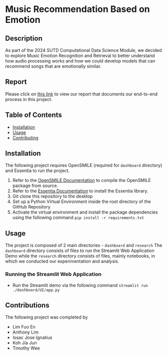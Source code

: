 # Music Recommendation Based on Emotion

## Description
As part of the 2024 SUTD Computational Data Science Module, we decided to explore Music Emotion Recognition and Retrieval to better understand how audio processing works and how we could develop models that can recommend songs that are emotionally similar.

## Report
Please click on [this link](https://drive.google.com/file/d/1Cnvv_JJUoqeenurADwdNmOGSbnoU2EFq/view?usp=sharing) to view our report that documents our end-to-end process in this project.

## Table of Contents
- [Installation](#installation)
- [Usage](#usage)
- [Contributing](#contributing)

## Installation
The following project requires OpenSMILE (required for `dashboard` directory) and Essentia to run the project.

1. Refer to the [OpenSMILE Documentation](https://audeering.github.io/opensmile/get-started.html#compiling-on-linux-mac) to compile the OpenSMILE package from source.
2. Refer to the [Essentia Documentation](https://essentia.upf.edu/installing.html#installing-essentia) to install the Essentia library.
3. Git clone this repository to the desktop
4. Set up a Python Virtual Environment inside the root directory of the GitHub Repository
5. Activate the virtual environment and install the package dependencies using the following command `pip install -r requirements.txt`

## Usage
The project is composed of 2 main directories - `dashboard` and `research`
The `dashboard` directory consists of files to run the Streamlit Web Application Demo while the `research` directory consists of files, mainly notebooks, in which we conducted our experimentation and analysis.

### Running the Streamlit Web Application
- Run the Streamlit demo via the following command `streamlit run ./dashboard/UI/app.py`

## Contributions
The following project was completed by
- Lim Fuo En
- Anthony Lim
- Issac Jose Ignatius
- Koh Jia Jun
- Timothy Wee
